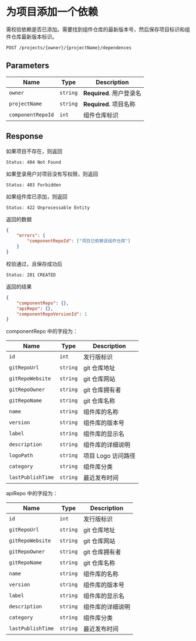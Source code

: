 # 为项目添加一个依赖

需校验依赖是否已添加。需要找到组件仓库的最新版本号，然后保存项目标识和组件仓库最新版本标识。

```text
POST /projects/{owner}/{projectName}/dependences
```

## Parameters

| Name              | Type     | Description              |
| ----------------- | -------- | ------------------------ |
| `owner`           | `string` | **Required**. 用户登录名 |
| `projectName`     | `string` | **Required**. 项目名称   |
| `componentRepoId` | `int`    | 组件仓库标识             |

## Response

如果项目不存在，则返回

```text
Status: 404 Not Found
```

如果登录用户对项目没有写权限，则返回

```text
Status: 403 Forbidden
```

如果组件库已添加，则返回

```text
Status: 422 Unprocessable Entity
```

返回的数据

```json
{
    "errors": {
        "componentRepoId": ["项目已依赖该组件仓库"]
    }
}
```

校验通过，且保存成功后

```text
Status: 201 CREATED
```

返回的结果

```json
{
    "componentRepo": {},
    "apiRepo": {},
    "componentRepoVersionId": 1
}
```

componentRepo 中的字段为：

| Name              | Type     | Description        |
| ----------------- | -------- | ------------------ |
| `id`              | `int`    | 发行版标识         |
| `gitRepoUrl`      | `string` | git 仓库地址       |
| `gitRepoWebsite`  | `string` | git 仓库网站       |
| `gitRepoOwner`    | `string` | git 仓库拥有者     |
| `gitRepoName`     | `string` | git 仓库名称       |
| `name`            | `string` | 组件库的名称       |
| `version`         | `string` | 组件库的版本号     |
| `label`           | `string` | 组件库的显示名     |
| `description`     | `string` | 组件库的详细说明   |
| `logoPath`        | `string` | 项目 Logo 访问路径 |
| `category`        | `string` | 组件库分类         |
| `lastPublishTime` | `string` | 最近发布时间       |

apiRepo 中的字段为：

| Name              | Type     | Description        |
| ----------------- | -------- | ------------------ |
| `id`              | `int`    | 发行版标识         |
| `gitRepoUrl`      | `string` | git 仓库地址       |
| `gitRepoWebsite`  | `string` | git 仓库网站       |
| `gitRepoOwner`    | `string` | git 仓库拥有者     |
| `gitRepoName`     | `string` | git 仓库名称       |
| `name`            | `string` | 组件库的名称       |
| `version`         | `string` | 组件库的版本号     |
| `label`           | `string` | 组件库的显示名     |
| `description`     | `string` | 组件库的详细说明   |
| `category`        | `string` | 组件库分类         |
| `lastPublishTime` | `string` | 最近发布时间       |

